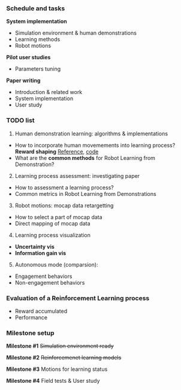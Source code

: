 ### Schedule and tasks
**System implementation**
* Simulation environment & human demonstrations
* Learning methods
* Robot motions

**Pilot user studies**
* Parameters tuning

**Paper writing**
* Introduction & related work
* System implementation
* User study

### TODO list
1. Human demonstration learning: algorithms & implementations
* How to incorporate human movemements into learning process? **Reward shaping** [Reference](https://ijcai.org/Proceedings/15/Papers/472.pdf), [code](https://github.com/mike-gimelfarb/bayesian_reward_shaping_rl/blob/master/shaping/RewardShape.py)
* What are the **common methods** for Robot Learning from Demonstration? 

2. Learning process assessment: investigating paper
* How to assessment a learning process?
* Common metrics in Robot Learning from Demonstrations

3. Robot motions: mocap data retargetting
* How to select a part of mocap data
* Direct mapping of mocap data

4. Learning process visualization
* **Uncertainty vis**
* **Information gain vis**

5. Autonomous mode (comparsion):
* Engagement behaviors
* Non-engagement behaviors

### Evaluation of a Reinforcement Learning process
* Reward accumulated
* Performance

### Milestone setup

**Milestone #1**
~~Simulation environment ready~~

**Milestone #2**
~~Reinforcemenet learning models~~

**Milestone #3**
Motions for learning status

**Milestone #4**
Field tests & User study
